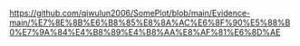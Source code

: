 https://github.com/qiwulun2006/SomePlot/blob/main/Evidence-main/%E7%8E%8B%E6%B8%85%E8%8A%AC%E6%8F%90%E5%88%B0%E7%9A%84%E4%B8%89%E4%B8%AA%E8%AF%81%E6%8D%AE